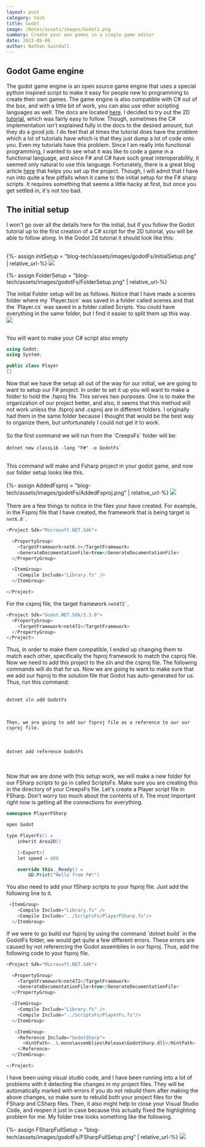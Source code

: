 ```yaml
---
layout: post
category: tech
title: Godot
image: /Notes/assets/images/Godot1.png
summary: Create your own games in a simple game editor
date: 2022-05-06
author: Nathan Swindall
---
```


<link rel="stylesheet" href="/blog-tech/assets/markdown.css">

## <strong>Godot Game engine</strong>

<p class="textBlurb">
The godot game engine is an open source game engine that uses a special python inspired script to make it easy for people new to programming to create their own games. The game engine is also compatible with C# out of the box, and with a little bit of work, you can also use other scripting languages as well. The docs are located <a href="https://docs.godotengine.org/en/stable/index.html">here</a>. I decided to try out the 2D <a href="https://docs.godotengine.org/en/stable/getting_started/first_2d_game/index.html">tutorial</a>, which was fairly easy to follow. Though, sometimes the C# implementation isn't explained fully in the docs to the desired amount, but they do a good job. I do feel that at times the tutorial does have the problem which a lot of tutorials have which is that they just dump a lot of code onto you. Even my tutorials have this problem. Since I am really into functional programming, I wanted to see what it was like to code a game in a functional language, and since F# and C# have such great interoperability, it seemed only natural to use this language. Fortunately, there is a great blog article  <a href="http://www.lkokemohr.de/fsharp_godot.html">here</a> that helps you set up the project. Though, I will admit that I have run into quite a few pitfalls when it came to the initial setup for the F# sharp scripts. It requires something that seems a little hacky at first, but once you get settled in, it's not too bad. 
</p>


## <strong>The initial setup</strong>

<p class="textBlurb">
I won't go over all the details here for the initial, but if you follow the Godot tutorial up to the first creation of a C# script for the 2D tutorial, you will be able to follow along. In the Godot 2d tutorial it should look like this: <br/><br/>

{%- assign initSetup = "blog-tech/assets/images/godotFs/initialSetup.png" | relative_url-%}
<img src ="{{initSetup}}">

</p>

 {%- assign FolderSetup = "blog-tech/assets/images/godotFs/FolderSetup.png" | relative_url-%}
<p class="textBlurb">
The initial Folder setup will be as follows. Notice that I have made a scenes folder where my `Player.tscn` was saved in a folder called scenes and that the `Player.cs` was saved in a folder called Scripts. You could have everything in the same folder, but I find it easier to split them up this way.<br/>

<img src ="{{FolderSetup}}">
<br/><br/>

You will want to make your C# script also empty<br/>
</p>



```csharp 
using Godot;
using System;

public class Player 
{}
```
<p class="textBlurb">
Now that we have the setup all out of the way for our initial, we are going to want to setup our F# project. In order to set it up you will want to make a folder to hold the .fsproj file. This serves two purposes. One is to make the organization of our project better, and also, it seems that this method will not work unless the .fsproj and .csproj are in different folders. I originally had them in the same folder because I thought that would be the best way to organize them, but unfortunately I could not get it to work.<br/> 
<br/>
So the first command we will run from the `CreepsFs` folder will be: <br/>
<br/>
<code class="code-style">dotnet new classLib -lang "F#" -o GodotFs`</code><br/><br/>

This command will make and Fsharp project in your godot game, and now our folder setup looks like this.<br/><br/>
{%- assign AddedFsproj = "blog-tech/assets/images/godotFs/AddedFsproj.png" | relative_url-%}
<img src ="{{AddedFsproj}}"> <br/><br/>
There are a few things to notice in the files your have created. For example, in the Fsproj file that I have created, the framework that is being target is <code class="code-style">net6.0`</code>.
</p>




```cs
<Project Sdk="Microsoft.NET.Sdk">

  <PropertyGroup>
    <TargetFramework>net6.0</TargetFramework>
    <GenerateDocumentationFile>true</GenerateDocumentationFile>
  </PropertyGroup>

  <ItemGroup>
    <Compile Include="Library.fs" />
  </ItemGroup>

</Project>

```
<p class="textBlurb">
For the csproj file, the target framework <code class='code-style'>net472`</code>.
</p>

```cs
<Project Sdk="Godot.NET.Sdk/3.3.0">
  <PropertyGroup>
    <TargetFramework>net472</TargetFramework>
  </PropertyGroup>
</Project>
```

<p class="textBlurb">
Thus, in order to make them compatible, I ended up changing them to match each other, specifically the fsproj framework to match the csproj file.  Now we need to add this project to the sln and the csproj file. The following commands will do that for us. Now we are going to want to make sure that we add our fsproj to the solution file that Godot has auto-generated for us. Thus, run this command: <br/><br/>

<code class="code-style">dotnet sln add GodotFs</code><br/><br/>

<code class="code-style">
Then, we are going to add our fsproj file as a reference to our our csproj file. 
</code> <br/><br/>

<code class="code-style">
dotnet add reference GodotFs
</code> <br/><br/>

Now that we are done with this setup work, we will make a new folder for our FSharp scripts to go in called ScriptsFs. Make sure you are creating this in the directory of your CreepsFs file. Let's create a Player script file in FSharp. Don't worry too much about the contents of it. The most important right now is getting all the connections for everything. 
</p>

```cs
namespace PlayerFSharp

open Godot

type PlayerFs() = 
    inherit Area2D() 

    [<Export>]
    let speed = 400 

    override this._Ready() = 
        GD.Print("Hello from F#!")
```
<p class="textBlurb">
You also need to add your fSharp scripts to your fsproj file. Just add the following line to it. 
</p>

```cs
 <ItemGroup>
    <Compile Include="Library.fs" />
    <Compile Include="../ScriptsFs/PlayerFSharp.fs"/>
  </ItemGroup>
```

<p class="textBlurb">
If we were to go build our fsproj by using the command `dotnet build` in the GodotFs folder, we would get quite a few different errors. These errors are caused by not referencing the Godot assemblies in our fsproj. Thus, add the following code to your fsproj file. 
</p>

```csharp
<Project Sdk="Microsoft.NET.Sdk">

  <PropertyGroup>
    <TargetFramework>net472</TargetFramework>
    <GenerateDocumentationFile>true</GenerateDocumentationFile>
  </PropertyGroup>

  <ItemGroup>
    <Compile Include="Library.fs" />
    <Compile Include="../ScriptsFs/PlayerFs.fs"/>
  </ItemGroup>

   <ItemGroup>
    <Reference Include="GodotSharp">
      <HintPath>..\.mono\assemblies\Release\GodotSharp.dll</HintPath>
    </Reference>
  </ItemGroup>

</Project>
```

<p class="textBlurb">
I have been using visual studio code, and I have been running into a lot of problems with it detecting the changes in my project files. They will be automatically marked with errors if you do not rebuild them after making the above changes, so make sure to rebuild both your project files for the FSharp and CSharp files. Then, it also might help to close your Visual Studio Code, and reopen it just in case because this actually fixed the highlighting problem for me. My folder tree looks something like the following. <br/><br/>
{%- assign FSharpFullSetup = "blog-tech/assets/images/godotFs/FSharpFullSetup.png" | relative_url-%}
<img src ="{{FSharpFullSetup}}">
</p>



